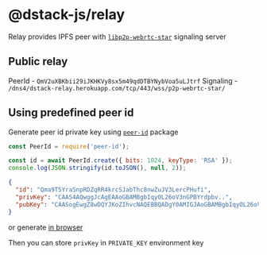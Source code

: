 # @dstack-js/relay

Relay provides IPFS peer with [`libp2p-webrtc-star`](https://github.com/libp2p/js-libp2p-webrtc-star) signaling server

## Public relay

PeerId - `QmV2uXBKbii29iJKHKVy8sx5m49qdDTBYNybVoa5uLJtrf`
Signaling - `/dns4/dstack-relay.herokuapp.com/tcp/443/wss/p2p-webrtc-star/`

## Using predefined peer id

Generate peer id private key using [`peer-id`](https://www.npmjs.com/package/peer-id) package

```javascript
const PeerId = require('peer-id');

const id = await PeerId.create({ bits: 1024, keyType: 'RSA' });
console.log(JSON.stringify(id.toJSON(), null, 2));
```

```json
{
  "id": "Qma9T5YraSnpRDZqRR4krcSJabThc8nwZuJV3LercPHufi",
  "privKey": "CAAS4AQwggJcAgEAAoGBAMBgbIqyOL26oV3nGPBYrdpbv..",
  "pubKey": "CAASogEwgZ8wDQYJKoZIhvcNAQEBBQADgY0AMIGJAoGBAMBgbIqyOL26oV3nGPBYrdpbvzCY..."
}
```

or generate [in browser](https://codepen.io/0x77dev/pen/JjrgQoe)

Then you can store `privKey` in `PRIVATE_KEY` environment key
